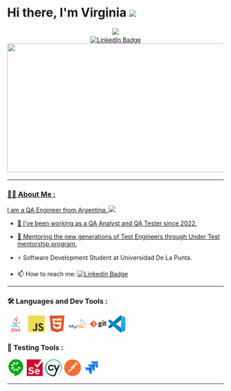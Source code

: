   <h1>
  Hi there, I'm Virginia
  <img src="https://media.giphy.com/media/hvRJCLFzcasrR4ia7z/giphy.gif" width="30px"/>
  </h1>

<div id="header" align="center">
  <img src="https://media.giphy.com/media/Cmr1OMJ2FN0B2/giphy.gif?cid=790b7611pcqo63svqjdu29onpz1sjkvvjo9uleweum7ncshc&ep=v1_gifs_search&rid=giphy.gif&ct=g" width="100"/>

  <div id="badges">
    <a href="https://www.linkedin.com/in/virginia-federici/">
      <img src="https://img.shields.io/badge/LinkedIn-blue?style=for-the-badge&logo=linkedin&logoColor=white" alt="LinkedIn Badge"/>
  </div>
  

</div>
<div align="center">
  <img src="https://media.giphy.com/media/v1.Y2lkPTc5MGI3NjExZmM0a2ZncGxpYXZkMDVqenU5Nnk4cjA1ZHF4cXlrNmo3bzIzazlpayZlcD12MV9naWZzX3NlYXJjaCZjdD1n/LMcB8XospGZO8UQq87/giphy.gif" width="600" height="300"/>
</div>

---
### :man_technologist: About Me :
I am a QA Engineer from Argentina. <img src="https://media.giphy.com/media/xLiuPwRKGGTUACgVX0/giphy.gif?cid=ecf05e476ooj93lksisbv2ldrsieixistfgp563thzopv718&ep=v1_gifs_search&rid=giphy.gif&ct=g" width="30">
- :telescope: I’ve been working as a QA Analyst and QA Tester since 2022.

- :seedling: Mentoring the new generations of Test Engineers through Under Test mentorship program. <a href="https://www.linkedin.com/company/under-test/"></a>

- :zap: Software Development Student at Universidad De La Punta.

- 📫 How to reach me: [![Linkedin Badge](https://img.shields.io/badge/-VirginiaFederici-blue?style=flat&logo=Linkedin&logoColor=white)](https://www.linkedin.com/in/virginia-federici/)


  

---

### :hammer_and_wrench: Languages and Dev Tools :
<div>
  <img src="https://github.com/devicons/devicon/blob/master/icons/java/java-original-wordmark.svg" title="Java" alt="Java" width="40" height="40"/>&nbsp;
  <img src="https://github.com/devicons/devicon/blob/master/icons/javascript/javascript-original.svg" title="JavaScript" alt="JavaScript" width="40" height="40"/>&nbsp;
  <img src="https://github.com/devicons/devicon/blob/master/icons/html5/html5-original.svg" title="HTML5" alt="HTML" width="40" height="40"/>&nbsp;
  <img src="https://github.com/devicons/devicon/blob/master/icons/mysql/mysql-original-wordmark.svg" title="MySQL"  alt="MySQL" width="40" height="40"/>&nbsp;
  <img src="https://github.com/devicons/devicon/blob/master/icons/git/git-original-wordmark.svg" title="Git" **alt="Git" width="40" height="40"/>
  <img src="https://github.com/devicons/devicon/blob/master/icons/vscode/vscode-original.svg" title="Git" **alt="Git" width="40" height="40"/>
  
  
</div>

### 🐞 Testing Tools :
<div>
<img src="https://github.com/devicons/devicon/blob/master/icons/cucumber/cucumber-plain.svg" title="Cucumber" **alt="Cucumber" width="40" height="40"/>
  <img src="https://github.com/devicons/devicon/blob/master/icons/selenium/selenium-original.svg" title="Selenium" **alt="Selenium" width="40" height="40"/>
  <img src="https://github.com/devicons/devicon/blob/master/icons/cypressio/cypressio-original.svg" title="CypressIO" **alt="CypressIO" width="40" height="40"/>
  <img src="https://github.com/devicons/devicon/blob/master/icons/postman/postman-original.svg" title="Postman" **alt="Postman" width="40" height="40"/>
  <img src="https://github.com/devicons/devicon/blob/master/icons/jira/jira-original.svg" title="Jira" **alt="Jira" width="40" height="40"/>
</div>

---











<!--
**Virf91/Virf91** is a ✨ _special_ ✨ repository because its `README.md` (this file) appears on your GitHub profile.

Here are some ideas to get you started:

- 🔭 I’m currently working on ...
- 🌱 I’m currently learning ...
- 👯 I’m looking to collaborate on ...
- 🤔 I’m looking for help with ...
- 💬 Ask me about ...
- 📫 How to reach me: ...
- 😄 Pronouns: ...
- ⚡ Fun fact: ...
-->
